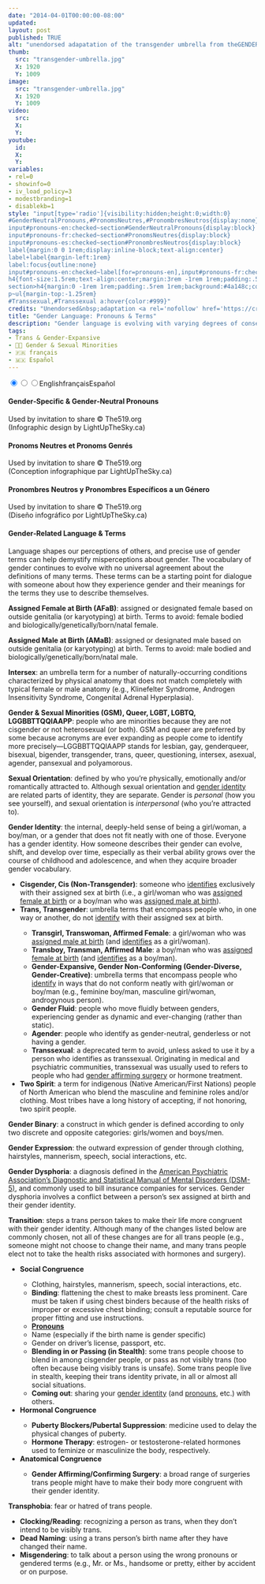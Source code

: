 ```yaml
---
date: "2014-04-01T00:00:00-08:00"
updated:
layout: post
published: TRUE
alt: "unendorsed adapatation of the transgender umbrella from theGENDERbook.com"
thumb:
  src: "transgender-umbrella.jpg"
  X: 1920
  Y: 1009
image:
  src: "transgender-umbrella.jpg"
  X: 1920
  Y: 1009
video:
  src:
  X:
  Y:
youtube:
  id:
  X:
  Y:
variables:
- rel=0
- showinfo=0
- iv_load_policy=3
- modestbranding=1
- disablekb=1
style: "input[type='radio']{visibility:hidden;height:0;width:0}
#GenderNeutralPronouns,#PronomsNeutres,#PronombresNeutros{display:none}
input#pronouns-en:checked~section#GenderNeutralPronouns{display:block}
input#pronouns-fr:checked~section#PronomsNeutres{display:block}
input#pronouns-es:checked~section#PronombresNeutros{display:block}
label{margin:0 0 1rem;display:inline-block;text-align:center}
label+label{margin-left:1rem}
label:focus{outline:none}
input#pronouns-en:checked~label[for=pronouns-en],input#pronouns-fr:checked~label[for=pronouns-fr],input#pronouns-es:checked~label[for=pronouns-es]{color:#9c27b0}
h4{font-size:1.5rem;text-align:center;margin:3rem -1rem 1rem;padding:.5rem 1rem;background:#4a148c;color:white}
section>h4{margin:0 -1rem 1rem;padding:.5rem 1rem;background:#4a148c;color:white}
p~ul{margin-top:-1.25rem}
#Transsexual,#Transsexual a:hover{color:#999}"
credits: "Unendorsed&nbsp;adaptation <a rel='nofollow' href='https://creativecommons.org/licenses/by-nc-nd/3.0/' target='_blank'><svg xmlns='http://www.w3.org/2000/svg' viewBox='5.5 -3.5 64 64' enable-background='new 5.5 -3.5 64 64'><circle fill='#fff' cx='37.785' cy='28.501' r='28.836'/><path d='M37.441-3.5c8.951 0 16.572 3.125 22.857 9.372 3.008 3.009 5.295 6.448 6.857 10.314 1.561 3.867 2.344 7.971 2.344 12.314 0 4.381-.773 8.486-2.314 12.313-1.543 3.828-3.82 7.21-6.828 10.143-3.123 3.085-6.666 5.448-10.629 7.086-3.961 1.638-8.057 2.457-12.285 2.457s-8.276-.808-12.143-2.429c-3.866-1.618-7.333-3.961-10.4-7.027-3.067-3.066-5.4-6.524-7-10.372s-2.4-7.904-2.4-12.171c0-4.229.809-8.295 2.428-12.2 1.619-3.905 3.972-7.4 7.057-10.486 6.095-6.208 13.58-9.314 22.456-9.314zm.116 5.772c-7.314 0-13.467 2.553-18.458 7.657-2.515 2.553-4.448 5.419-5.8 8.6-1.354 3.181-2.029 6.505-2.029 9.972 0 3.429.675 6.734 2.029 9.913 1.353 3.183 3.285 6.021 5.8 8.516 2.514 2.496 5.351 4.399 8.515 5.715 3.161 1.314 6.476 1.971 9.943 1.971 3.428 0 6.75-.665 9.973-1.999 3.219-1.335 6.121-3.257 8.713-5.771 4.99-4.876 7.484-10.99 7.484-18.344 0-3.543-.648-6.895-1.943-10.057-1.293-3.162-3.18-5.98-5.654-8.458-5.146-5.143-11.335-7.715-18.573-7.715zm-.401 20.915l-4.287 2.229c-.458-.951-1.019-1.619-1.685-2-.667-.38-1.286-.571-1.858-.571-2.856 0-4.286 1.885-4.286 5.657 0 1.714.362 3.084 1.085 4.113.724 1.029 1.791 1.544 3.201 1.544 1.867 0 3.181-.915 3.944-2.743l3.942 2c-.838 1.563-2 2.791-3.486 3.686-1.484.896-3.123 1.343-4.914 1.343-2.857 0-5.163-.875-6.915-2.629-1.752-1.752-2.628-4.19-2.628-7.313 0-3.048.886-5.466 2.657-7.257 1.771-1.79 4.009-2.686 6.715-2.686 3.963-.002 6.8 1.541 8.515 4.627zm18.457 0l-4.229 2.229c-.457-.951-1.02-1.619-1.686-2-.668-.38-1.307-.571-1.914-.571-2.857 0-4.287 1.885-4.287 5.657 0 1.714.363 3.084 1.086 4.113.723 1.029 1.789 1.544 3.201 1.544 1.865 0 3.18-.915 3.941-2.743l4 2c-.875 1.563-2.057 2.791-3.541 3.686-1.486.896-3.105 1.343-4.857 1.343-2.896 0-5.209-.875-6.941-2.629-1.736-1.752-2.602-4.19-2.602-7.313 0-3.048.885-5.466 2.658-7.257 1.77-1.79 4.008-2.686 6.713-2.686 3.962-.002 6.783 1.541 8.458 4.627z'/></svg></a>&nbsp;<a rel='nofollow' href='http://thegenderbook.com/' target='_blank'>theGENDERbook.com</a>"
title: "Gender Language: Pronouns & Terms"
description: "Gender language is evolving with varying degrees of consensus on definitions. How do I talk about gender? How do I know which pronouns to use? TL;DR: Just ask"
tags:
- Trans & Gender-Expansive
- 🏳️‍🌈 Gender & Sexual Minorities
- 🇫🇷 français
- 🇲🇽 Español
---
```

<div class="right" id="Pronouns"><input type="radio" name="pronouns" id="pronouns-en" value="en" checked /><input type="radio" name="pronouns" id="pronouns-fr" value="fr" /><input type="radio" name="pronouns" id="pronouns-es" value="es" /><label tabindex="0" role="button" for="pronouns-en" on="tap:GenderNeutralPronouns.show()">English</label><label tabindex="0" role="button" for="pronouns-fr" on="tap:PronomsNeutres.show()">français</label><label tabindex="0" role="button" for="pronouns-es" on="tap:PronombresNeutros.show()">Español</label>
<section class="en" id="GenderNeutralPronouns">
	<h4>Gender&#8209;Specific & Gender&#8209;Neutral&nbsp;Pronouns</h4>
	<amp-img alt="Gender Neutral Pronouns (Infographic)" width="1920" height="2884" src="{{site.cache}}/320/Gender-Neutral-Pronouns-Infographic.jpg" srcset="{{site.cache}}/320/Gender-Neutral-Pronouns-Infographic.jpg 320w,{{site.cache}}/640/Gender-Neutral-Pronouns-Infographic.jpg 640w,{{site.cache}}/1280/Gender-Neutral-Pronouns-Infographic.jpg 1280w,{{site.cache}}/1920/Gender-Neutral-Pronouns-Infographic.jpg 1920w" layout="responsive"></amp-img>
	<p class="credits">Used&nbsp;by&nbsp;invitation&nbsp;to&nbsp;share &copy;&nbsp;The519.org (Infographic&nbsp;design&nbsp;by&nbsp;LightUpTheSky.ca)</p>
</section>
<section class="fr" id="PronomsNeutres">
	<h4>Pronoms&nbsp;Neutres et Pronoms&nbsp;Genrés</h4>
	<amp-img alt="Pronoms Neutres (Infographique)" width="1920" height="2880" src="{{site.cache}}/320/Pronoms-Neutres-Infographique.jpg" srcset="{{site.cache}}/320/Pronoms-Neutres-Infographique.jpg 320w,{{site.cache}}/640/Pronoms-Neutres-Infographique.jpg 640w,{{site.cache}}/1280/Pronoms-Neutres-Infographique.jpg 1280w,{{site.cache}}/1920/Pronoms-Neutres-Infographique.jpg 1920w" layout="responsive"></amp-img>
	<p class="credits">Used&nbsp;by&nbsp;invitation&nbsp;to&nbsp;share &copy;&nbsp;The519.org (Conception&nbsp;infographique&nbsp;par&nbsp;LightUpTheSky.ca)</p>
</section>
<section class="es" id="PronombresNeutros">
	<h4>Pronombres&nbsp;Neutros y Pronombres&nbsp;Específicos a&nbsp;un&nbsp;Género</h4>
	<amp-img alt="Pronombres Neutros (Infographic)" width="1920" height="2822" src="{{site.cache}}/320/Pronombres-Neutros-Infographic.jpg" srcset="{{site.cache}}/320/Pronombres-Neutros-Infographic.jpg 320w,{{site.cache}}/640/Pronombres-Neutros-Infographic.jpg 640w,{{site.cache}}/1280/Pronombres-Neutros-Infographic.jpg 1280w,{{site.cache}}/1920/Pronombres-Neutros-Infographic.jpg 1920w" layout="responsive"></amp-img>
	<p class="credits">Used&nbsp;by&nbsp;invitation&nbsp;to&nbsp;share &copy;&nbsp;The519.org (Diseño&nbsp;infográfico&nbsp;por&nbsp;LightUpTheSky.ca)</p>
</section>
</div>
<h4>Gender&#8209;Related Language & Terms</h4>
<p>Language shapes our perceptions of others, and precise use of gender terms can help demystify misperceptions about gender. The vocabulary of gender continues to evolve with no universal agreement about the definitions of many terms. These terms can be a starting point for dialogue with someone about how they experience gender and their meanings for the terms they use to describe themselves.</p>
<p id="AFaB"><strong>Assigned Female at Birth (AFaB)</strong>: assigned or designated female based on outside genitalia (or karyotyping) at birth. Terms to avoid: female bodied and biologically/<wbr>genetically/<wbr>born/<wbr>natal female.</p>
<p id="AMaB"><strong>Assigned Male at Birth (AMaB)</strong>: assigned or designated male based on outside genitalia (or karyotyping) at birth. Terms to avoid: male bodied and biologically/<wbr>genetically/<wbr>born/<wbr>natal male.</p>
<p id="Intersex"><strong>Intersex</strong>: an umbrella term for a number of naturally-occurring conditions characterized by physical anatomy that does not match completely with typical female or male anatomy (e.g., Klinefelter Syndrome, Androgen Insensitivity Syndrome, Congenital Adrenal Hyperplasia).</p>
<p id="GSM"><strong>Gender & Sexual Minorities (GSM), Queer, LGBT, LGBTQ, LGGBBTTQQIAAPP</strong>: people who are minorities because they are not cisgender or not heterosexual (or both). GSM and queer are preferred by some because acronyms are ever expanding as people come to identify more precisely&mdash;LGGBBTTQQIAAPP stands for lesbian, gay, genderqueer, bisexual, bigender, transgender, trans, queer, questioning, intersex, asexual, agender, pansexual and polyamorous.</p>
<p id="SexualOrientation"><strong>Sexual Orientation</strong>: defined by who you’re physically, emotionally and/or romantically attracted to. Although sexual orientation and <a href="#GenderIdentity">gender identity</a> are related parts of identity, they are separate. Gender is <i>personal</i> (how you see yourself), and sexual orientation is <i>interpersonal</i> (who you’re attracted to).</p>
<p id="GenderIdentity"><strong>Gender Identity</strong>: the internal, deeply-held sense of being a girl/woman, a boy/man, or a gender that does not fit neatly with one of those. Everyone has a gender identity. How someone describes their gender can evolve, shift, and develop over time, especially as their verbal ability grows over the course of childhood and adolescence, and when they acquire broader gender vocabulary.</p>
<ul>
	<li><strong>Cisgender, Cis (Non-Transgender)</strong>: someone who <a href="#GenderIdentity">identifies</a> exclusively with their assigned sex at birth (i.e., a girl/woman who was <a href="#AFaB">assigned female at birth</a> or a boy/man who was <a href="#AMaB">assigned male at birth</a>).</li>
	<li><strong>Trans, Transgender</strong>: umbrella terms that encompass people who, in one way or another, do not <a href="#GenderIdentity">identify</a> with their assigned sex at birth.</li>
	<ul>
		<li id="Transgirl"><strong>Transgirl, Transwoman, Affirmed Female</strong>: a girl/woman who was <a href="#AMaB">assigned male at birth</a> (and <a href="#GenderIdentity">identifies</a> as a girl/woman).</li>
		<li id="Transboy"><strong>Transboy, Transman, Affirmed Male</strong>: a boy/man who was <a href="#AFaB">assigned female at birth</a> (and <a href="#GenderIdentity">identifies</a> as a boy/man).</li>
		<li><strong>Gender-Expansive, Gender Non-Conforming (Gender-Diverse, Gender-Creative)</strong>: umbrella terms that encompass people who <a href="#GenderIdentity">identify</a> in ways that do not conform neatly with girl/woman or boy/man (e.g., feminine boy/man, masculine girl/woman, androgynous person).</li>
		<li id="GenderFluid"><strong>Gender Fluid</strong>: people who move fluidly between genders, experiencing gender as dynamic and ever-changing (rather than static).</li>
		<li id="Agender"><strong>Agender</strong>: people who identify as gender-neutral, genderless or not having a gender.</li>
		<li id="Transsexual"><strong>Transsexual</strong>: a deprecated term to avoid, unless asked to use it by a person who identifies as transsexual. Originating in medical and psychiatric communities, transsexual was usually used to refers to people who had <a href="#GenderAffirmingSurgery">gender affirming surgery</a> or hormone treatment.</li>
	</ul>
	<li id="TwoSpirit"><strong>Two Spirit</strong>: a term for indigenous (Native American/<wbr>First Nations) people of North American who blend the masculine and feminine roles and/or clothing. Most tribes have a long history of accepting, if not honoring, two spirit people.</li>
</ul>
<p><strong>Gender Binary</strong>: a construct in which gender is defined according to only two discrete and opposite categories: girls/women and boys/men.</p>
<p><strong>Gender Expression</strong>: the outward expression of gender through clothing, hairstyles, mannerism, speech, social interactions, etc.</p>
<p><strong>Gender Dysphoria</strong>: a diagnosis defined in the <a rel="nofollow" href="https://www.psychiatry.org/patients-families/gender-dysphoria/what-is-gender-dysphoria" target="_blank">American Psychiatric Association’s Diagnostic and Statistical Manual of Mental Disorders (DSM-5)</a>, and commonly used to bill insurance companies for services. Gender dysphoria involves a conflict between a person’s sex assigned at birth and their gender identity.</p>
<p id="Transition"><strong>Transition</strong>: steps a trans person takes to make their life more congruent with their gender identity. Although many of the changes listed below are commonly chosen, not all of these changes are for all trans people (e.g., someone might not choose to change their name, and many trans people elect not to take the health risks associated with hormones and surgery).</p>
<ul>
	<li><strong>Social Congruence</strong></li>
	<ul>
		<li>Clothing, hairstyles, mannerism, speech, social interactions, etc.</li>
		<li><strong>Binding</strong>: flattening the chest to make breasts less prominent. Care must be taken if using chest binders because of the health risks of improper or excessive chest binding; consult a reputable source for proper fitting and use instructions.</li>
		<li><a href="#Pronouns"><strong>Pronouns</strong></a></li>
		<li>Name (especially if the birth name is gender specific)</li>
		<li>Gender on driver’s license, passport, etc.</li>
		<li><strong>Blending in or Passing (in Stealth)</strong>: some trans people choose to blend in among cisgender people, or pass as not visibly trans (too often because being visibly trans is unsafe). Some trans people live in stealth, keeping their trans identity private, in all or almost all social situations.</li>
		<li><strong>Coming out</strong>: sharing your <a href="#GenderIdentity">gender identity</a> (and <a href="#Pronouns">pronouns</a>, etc.) with others.</li>
	</ul>
	<li><strong>Hormonal Congruence</strong></li>
	<ul>
		<li><strong>Puberty Blockers/<wbr>Pubertal Suppression</strong>: medicine used to delay the physical changes of puberty.</li>
		<li><strong>Hormone Therapy</strong>: estrogen- or testosterone-related hormones used to feminize or masculinize the body, respectively.</li>
	</ul>
	<li><strong>Anatomical Congruence</strong></li>
	<ul>
		<li><strong>Gender Affirming/Confirming Surgery</strong>: a broad range of surgeries trans people might have to make their body more congruent with their gender identity.</li>
	</ul>
</ul>
<p><strong>Transphobia</strong>: fear or hatred of trans people.</p>
<ul>
	<li><strong>Clocking/Reading</strong>: recognizing a person as trans, when they don’t intend to be visibly trans.</li>
	<li><strong>Dead Naming</strong>: using a trans person’s birth name after they have changed their name.</li>
	<li><strong>Misgendering</strong>: to talk about a person using the wrong pronouns or gendered terms (e.g., Mr. or Ms., handsome or pretty,  either by accident or on purpose.</li>
</ul>
